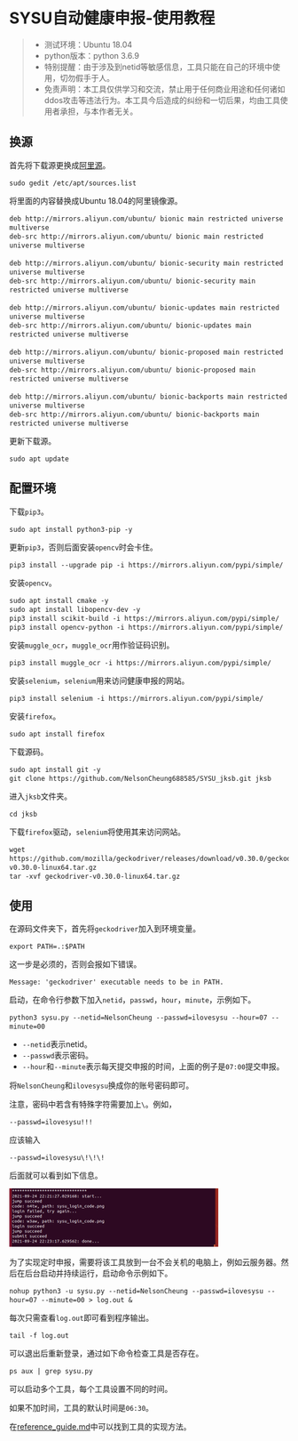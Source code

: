# SYSU自动健康申报-使用教程

> + 测试环境：Ubuntu 18.04
> + python版本：python 3.6.9
> + 特别提醒：由于涉及到netid等敏感信息，工具只能在自己的环境中使用，切勿假手于人。
> + 免责声明：本工具仅供学习和交流，禁止用于任何商业用途和任何诸如ddos攻击等违法行为。本工具今后造成的纠纷和一切后果，均由工具使用者承担，与本作者无关。

## 换源

首先将下载源更换成[阿里源](https://developer.aliyun.com/mirror/ubuntu)。

```shell
sudo gedit /etc/apt/sources.list
```

将里面的内容替换成Ubuntu 18.04的阿里镜像源。

```
deb http://mirrors.aliyun.com/ubuntu/ bionic main restricted universe multiverse
deb-src http://mirrors.aliyun.com/ubuntu/ bionic main restricted universe multiverse

deb http://mirrors.aliyun.com/ubuntu/ bionic-security main restricted universe multiverse
deb-src http://mirrors.aliyun.com/ubuntu/ bionic-security main restricted universe multiverse

deb http://mirrors.aliyun.com/ubuntu/ bionic-updates main restricted universe multiverse
deb-src http://mirrors.aliyun.com/ubuntu/ bionic-updates main restricted universe multiverse

deb http://mirrors.aliyun.com/ubuntu/ bionic-proposed main restricted universe multiverse
deb-src http://mirrors.aliyun.com/ubuntu/ bionic-proposed main restricted universe multiverse

deb http://mirrors.aliyun.com/ubuntu/ bionic-backports main restricted universe multiverse
deb-src http://mirrors.aliyun.com/ubuntu/ bionic-backports main restricted universe multiverse
```

更新下载源。

```shell
sudo apt update
```

## 配置环境

下载`pip3`。

```shell
sudo apt install python3-pip -y
```

更新`pip3`，否则后面安装`opencv`时会卡住。

```shell
pip3 install --upgrade pip -i https://mirrors.aliyun.com/pypi/simple/
```

安装`opencv`。

```shell
sudo apt install cmake -y
sudo apt install libopencv-dev -y
pip3 install scikit-build -i https://mirrors.aliyun.com/pypi/simple/
pip3 install opencv-python -i https://mirrors.aliyun.com/pypi/simple/
```

安装`muggle_ocr`，`muggle_ocr`用作验证码识别。

```shell
pip3 install muggle_ocr -i https://mirrors.aliyun.com/pypi/simple/
```

安装`selenium`，`selenium`用来访问健康申报的网站。

```shell
pip3 install selenium -i https://mirrors.aliyun.com/pypi/simple/
```

安装`firefox`。

```shell
sudo apt install firefox
```

下载源码。

```shell
sudo apt install git -y
git clone https://github.com/NelsonCheung688585/SYSU_jksb.git jksb
```

进入`jksb`文件夹。

```shell
cd jksb
```

下载`firefox`驱动，`selenium`将使用其来访问网站。

```shell
wget https://github.com/mozilla/geckodriver/releases/download/v0.30.0/geckodriver-v0.30.0-linux64.tar.gz
tar -xvf geckodriver-v0.30.0-linux64.tar.gz
```

## 使用

在源码文件夹下，首先将`geckodriver`加入到环境变量。

```shell
export PATH=.:$PATH
```

这一步是必须的，否则会报如下错误。

```
Message: 'geckodriver' executable needs to be in PATH. 
```

启动，在命令行参数下加入`netid`，`passwd`，`hour`，`minute`，示例如下。

```shell
python3 sysu.py --netid=NelsonCheung --passwd=ilovesysu --hour=07 --minute=00
```

+ `--netid`表示netid。
+ `--passwd`表示密码。
+ `--hour`和`--minute`表示每天提交申报的时间，上面的例子是`07:00`提交申报。

将`NelsonCheung`和`ilovesysu`换成你的账号密码即可。

注意，密码中若含有特殊字符需要加上`\`。例如，

```
--passwd=ilovesysu!!!
```

应该输入

```
--passwd=ilovesysu\!\!\!
```

后面就可以看到如下信息。

<img src="gallery/1.PNG" alt="1" style="zoom:50%;" />

为了实现定时申报，需要将该工具放到一台不会关机的电脑上，例如云服务器。然后在后台启动并持续运行，启动命令示例如下。

```shell
nohup python3 -u sysu.py --netid=NelsonCheung --passwd=ilovesysu --hour=07 --minute=00 > log.out &
```

每次只需查看`log.out`即可看到程序输出。

```shell
tail -f log.out
```

可以退出后重新登录，通过如下命令检查工具是否存在。

```shell
ps aux | grep sysu.py
```

可以启动多个工具，每个工具设置不同的时间。

如果不加时间，工具的默认时间是`06:30`。

在[reference_guide.md](reference_guide.md)中可以找到工具的实现方法。


